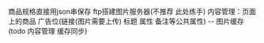 商品规格直接用json串保存
ftp搭建图片服务器(不推荐  此处练手)
内容管理：页面上的商品 广告位(链接(图片需要上传) 标题 属性 备注等公共属性)
-- 图片缓存(todo 内容管理 缓存同步)
